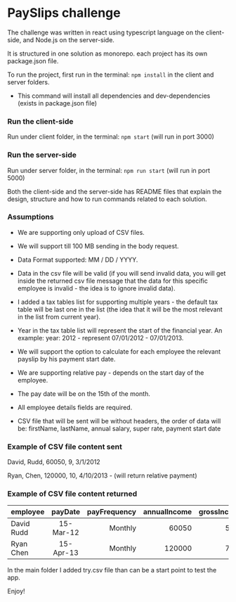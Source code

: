 # PaySlips challenge

The challenge was written in react using typescript language on the client-side,
and Node.js on the server-side.

It is structured in one solution as monorepo. each project has its own package.json file.

To run the project, first run in the terminal: `npm install` in the client and server folders.

* This command will install all dependencies and dev-dependencies (exists in package.json file)

### Run the client-side

Run under client folder, in the terminal: `npm start` (will run in port 3000)

### Run the server-side

Run under server folder, in the terminal: `npm run start` (will run in port 5000)

Both the client-side and the server-side has README files that explain the design, structure and how to run commands related to each solution.

### Assumptions

* We are supporting only upload of CSV files.

* We will support till 100 MB sending in the body request.

* Data Format supported: MM / DD / YYYY.

* Data in the csv file will be valid (if you will send invalid data, you will get inside the returned csv file message that
  the data for this specific employee is invalid - the idea is to ignore invalid data).

* I added a tax tables list for supporting multiple years - the default tax table will be last one in the list (the idea that it will be the most relevant in the list from current year).

* Year in the tax table list will represent the start of the financial year. An example: year: 2012 - represent 07/01/2012 - 07/01/2013.

* We will support the option to calculate for each employee the relevant payslip by his payment start date.

* We are supporting relative pay - depends on the start day of the employee.

* The pay date will be on the 15th of the month.

* All employee details fields are required.

* CSV file that will be sent will be without headers, the order of data will be: firstName, lastName, annual salary, super rate, payment start date

### Example of CSV file content sent

David, Rudd, 60050, 9, 3/1/2012

Ryan, Chen, 120000, 10, 4/10/2013 - (will return relative payment)

### Example of CSV file content returned

| employee  | payDate | payFrequency | annualIncome | grossIncome|incomeTax|netIncome|super|isRelativePayment|message|
| :------------ |:----:| -----:|-----:|-----:|-----:|-----:|-----:|-----:|-----:|
| David Rudd | 15-Mar-12 | Monthly | 60050 | 5004 | 922 | 4082 | 450 | FALSE |  |
| Ryan Chen  | 15-Apr-13 | Monthly | 120000 | 7000 | 1719 | 5281 | 700 | TRUE |  |


In the main folder I added try.csv file than can be a start point to test the app.

Enjoy!
